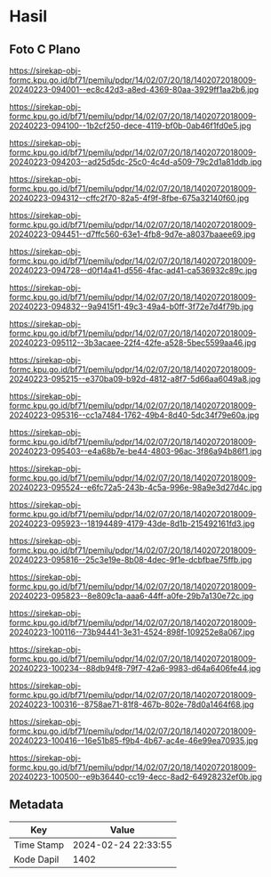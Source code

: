 # Hasil

## Foto C Plano

https://sirekap-obj-formc.kpu.go.id/bf71/pemilu/pdpr/14/02/07/20/18/1402072018009-20240223-094001--ec8c42d3-a8ed-4369-80aa-3929ff1aa2b6.jpg

https://sirekap-obj-formc.kpu.go.id/bf71/pemilu/pdpr/14/02/07/20/18/1402072018009-20240223-094100--1b2cf250-dece-4119-bf0b-0ab46f1fd0e5.jpg

https://sirekap-obj-formc.kpu.go.id/bf71/pemilu/pdpr/14/02/07/20/18/1402072018009-20240223-094203--ad25d5dc-25c0-4c4d-a509-79c2d1a81ddb.jpg

https://sirekap-obj-formc.kpu.go.id/bf71/pemilu/pdpr/14/02/07/20/18/1402072018009-20240223-094312--cffc2f70-82a5-4f9f-8fbe-675a32140f60.jpg

https://sirekap-obj-formc.kpu.go.id/bf71/pemilu/pdpr/14/02/07/20/18/1402072018009-20240223-094451--d7ffc560-63e1-4fb8-9d7e-a8037baaee69.jpg

https://sirekap-obj-formc.kpu.go.id/bf71/pemilu/pdpr/14/02/07/20/18/1402072018009-20240223-094728--d0f14a41-d556-4fac-ad41-ca536932c89c.jpg

https://sirekap-obj-formc.kpu.go.id/bf71/pemilu/pdpr/14/02/07/20/18/1402072018009-20240223-094832--9a9415f1-49c3-49a4-b0ff-3f72e7d4f79b.jpg

https://sirekap-obj-formc.kpu.go.id/bf71/pemilu/pdpr/14/02/07/20/18/1402072018009-20240223-095112--3b3acaee-22f4-42fe-a528-5bec5599aa46.jpg

https://sirekap-obj-formc.kpu.go.id/bf71/pemilu/pdpr/14/02/07/20/18/1402072018009-20240223-095215--e370ba09-b92d-4812-a8f7-5d66aa6049a8.jpg

https://sirekap-obj-formc.kpu.go.id/bf71/pemilu/pdpr/14/02/07/20/18/1402072018009-20240223-095316--cc1a7484-1762-49b4-8d40-5dc34f79e60a.jpg

https://sirekap-obj-formc.kpu.go.id/bf71/pemilu/pdpr/14/02/07/20/18/1402072018009-20240223-095403--e4a68b7e-be44-4803-96ac-3f86a94b86f1.jpg

https://sirekap-obj-formc.kpu.go.id/bf71/pemilu/pdpr/14/02/07/20/18/1402072018009-20240223-095524--e6fc72a5-243b-4c5a-996e-98a9e3d27d4c.jpg

https://sirekap-obj-formc.kpu.go.id/bf71/pemilu/pdpr/14/02/07/20/18/1402072018009-20240223-095923--18194489-4179-43de-8d1b-215492161fd3.jpg

https://sirekap-obj-formc.kpu.go.id/bf71/pemilu/pdpr/14/02/07/20/18/1402072018009-20240223-095816--25c3e19e-8b08-4dec-9f1e-dcbfbae75ffb.jpg

https://sirekap-obj-formc.kpu.go.id/bf71/pemilu/pdpr/14/02/07/20/18/1402072018009-20240223-095823--8e809c1a-aaa6-44ff-a0fe-29b7a130e72c.jpg

https://sirekap-obj-formc.kpu.go.id/bf71/pemilu/pdpr/14/02/07/20/18/1402072018009-20240223-100116--73b94441-3e31-4524-898f-109252e8a067.jpg

https://sirekap-obj-formc.kpu.go.id/bf71/pemilu/pdpr/14/02/07/20/18/1402072018009-20240223-100234--88db94f8-79f7-42a6-9983-d64a6406fe44.jpg

https://sirekap-obj-formc.kpu.go.id/bf71/pemilu/pdpr/14/02/07/20/18/1402072018009-20240223-100316--8758ae71-81f8-467b-802e-78d0a1464f68.jpg

https://sirekap-obj-formc.kpu.go.id/bf71/pemilu/pdpr/14/02/07/20/18/1402072018009-20240223-100416--16e51b85-f9b4-4b67-ac4e-46e99ea70935.jpg

https://sirekap-obj-formc.kpu.go.id/bf71/pemilu/pdpr/14/02/07/20/18/1402072018009-20240223-100500--e9b36440-cc19-4ecc-8ad2-64928232ef0b.jpg


## Metadata

| Key        | Value               |
| ---------- | ------------------- |
| Time Stamp | 2024-02-24 22:33:55 |
| Kode Dapil | 1402                |



